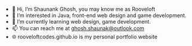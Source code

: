 - 👋 Hi, I’m Shaunank Ghosh, you may know me as Rooveloft
- 👀 I’m interested in Java, front-end web design and game development.
- 🌱 I’m currently learning web design, game development.
- 📫 You can reach me at ghosh.shaunak@outlook.com
- 🌐 rooveloftcodes.github.io is my personal portfolio website
